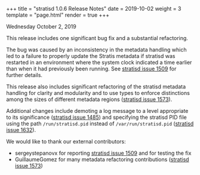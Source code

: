 +++
title = "stratisd 1.0.6 Release Notes"
date = 2019-10-02
weight = 3
template = "page.html"
render = true
+++

Wednesday October 2, 2019

This release includes one significant bug fix and a substantial refactoring.

The bug was caused by an inconsistency in the metadata handling which led to
a failure to properly update the Stratis metadata if stratisd was restarted
in an environment where the system clock indicated a time earlier than when
it had previously been running. See [stratisd issue 1509] for further
details.

This release also includes significant refactoring of the stratisd metadata
handling for clarity and modularity and to use types to enforce distinctions
among the sizes of different metadata regions ([stratisd issue 1573]).

<!-- more -->

Additional changes include demoting a log message to a level appropriate
to its significance ([stratisd issue 1485]) and specifying the stratisd PID
file using the path `/run/stratisd.pid` instead of `/var/run/stratisd.pid`
([stratisd issue 1632]).

We would like to thank our external contributors:
* sergeystepanovx for reporting [stratisd issue 1509] and for testing the fix
* GuillaumeGomez for many metadata refactoring contributions
([stratisd issue 1573])

[stratisd issue 1485]: https://github.com/stratis-storage/stratisd/issues/1485
[stratisd issue 1509]: https://github.com/stratis-storage/stratisd/issues/1509
[stratisd issue 1573]: https://github.com/stratis-storage/stratisd/issues/1573
[stratisd issue 1632]: https://github.com/stratis-storage/stratisd/issues/1632
